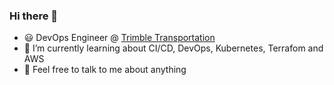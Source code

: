 ### Hi there 👋

- :smiley: DevOps Engineer @ [Trimble Transportation](https://www.trimble.com/Industries/Transportation/index.aspx) 
- 🌱 I’m currently learning about CI/CD, DevOps, Kubernetes, Terrafom and AWS
- 💬 Feel free to talk to me about anything
